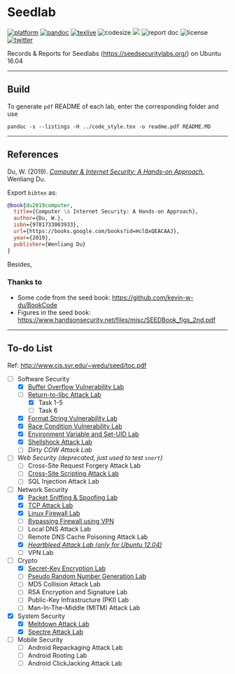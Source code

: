 # Seedlab
[![platform](https://img.shields.io/static/v1?label=ubuntu&message=16.04&color=critical&style=flat-square)](https://seedsecuritylabs.org/lab_env.html/)
[![pandoc](https://img.shields.io/static/v1?label=pandoc&message=2.9.1.1&color=yellowgreen&style=flat-square)](https://pandoc.org/)
[![texlive](https://img.shields.io/static/v1?label=TeXLive&message=2019&color=informational&style=flat-square)](https://www.tug.org/texlive/)
![codesize](https://img.shields.io/github/languages/code-size/li-xin-yi/seedlab?style=flat-square)
![](https://img.shields.io/github/commit-activity/m/li-xin-yi/seedlab?color=ffb7c5&style=flat-square)
![report doc](https://img.shields.io/static/v1?label=docs&message=PDF&color=A9A9A9&style=flat-square)
![license](https://img.shields.io/github/license/li-xin-yi/seedlab?style=flat-square)
[![twitter](https://img.shields.io/twitter/follow/yangzhou301?label=Xinyi%20Li%40yangzhou301&style=flat-square)](https://twitter.com/yangzhou301)

Records & Reports for Seedlabs (https://seedsecuritylabs.org/) on Ubuntu 16.04

---

## Build

To generate `pdf` README of each lab, enter the corresponding folder and use

```
pandoc -s --listings -H ../code_style.tex -o readme.pdf README.MD
```

---

## References

Du, W. (2019). [*Computer & Internet Security: A Hands-on Approach.*](https://www.handsonsecurity.net/) Wenliang Du.

Export `bibtex` as:

```bibtex
@book{du2019computer,
  title={Computer \& Internet Security: A Hands-on Approach},
  author={Du, W.},
  isbn={9781733003933},
  url={https://books.google.com/books?id=HclQxQEACAAJ},
  year={2019},
  publisher={Wenliang Du}
}
```

Besides,

### Thanks to

- Some code from the seed book: https://github.com/kevin-w-du/BookCode
- Figures in the seed book: https://www.handsonsecurity.net/files/misc/SEEDBook_figs_2nd.pdf 

---

## To-do List

Ref: http://www.cis.syr.edu/~wedu/seed/toc.pdf

- [ ] Software Security
    - [x] [Buffer Overflow Vulnerability Lab](./Buffer-Overflow)
    - [ ] [Return-to-libc Attack Lab](./Return-to-libc-Attack)
        - [x] Task 1-5
        - [ ] Task 6
    - [x] [Format String Vulnerability Lab](./Format-String-Vulnerability)
    - [x] [Race Condition Vulnerability Lab](./Race-Condition-Vulnerability)
    - [x] [Environment Variable and Set-UID Lab](Environment-Variable-and-Set-UID-Program-Lab)
    - [x] [Shellshock Attack Lab](./Shellshock-Attack)
    - [ ] *Dirty COW Attack Lab*
- [ ] *Web Security (deprecated, just used to test `snort`)*
    - [ ] Cross-Site Request Forgery Attack Lab
    - [ ] [Cross-Site Scripting Attack Lab](./Cross-Site-Scripting-Attack/exploratory-snort.md)
    - [ ] SQL Injection Attack Lab
- [ ] Network Security
    - [x] [Packet Sniffing & Spoofing Lab](./Packet-Sniffing-and-Spoofing)
    - [x] [TCP Attack Lab](./TCP-IP-Attack)
    - [x] [Linux Firewall Lab](./Firewall-Exploration)
    - [ ] [Bypassing Firewall using VPN](./Firewall-VPN)
    - [ ] Local DNS Attack Lab
    - [ ] Remote DNS Cache Poisoning Attack Lab
    - [x] [*Heartbleed Attack Lab (only for Ubuntu 12.04)*](./Heartbleed-Attack)
    - [ ] VPN Lab
- [ ] Crypto
    - [x]  [Secret-Key Encryption Lab](./Secret-Key-Encryption)
    - [ ]  [Pseudo Random Number Generation Lab](./Pseudo-Random-Number-Generation)
    - [ ]  MD5 Collision Attack Lab
    - [ ]  RSA Encryption and Signature Lab
    - [ ]  Public-Key Infrastructure (PKI) Lab
    - [ ]  Man-In-The-Middle (MITM) Attack Lab
- [x] System Security
    - [x] [Meltdown Attack Lab](./Meltdown-Attack)
    - [x] [Spectre Attack Lab](./Spectre-Attack)
- [ ] Mobile Security
    - [ ] Android Repackaging Attack Lab
    - [ ] Android Rooting Lab
    - [ ] Android ClickJacking Attack Lab